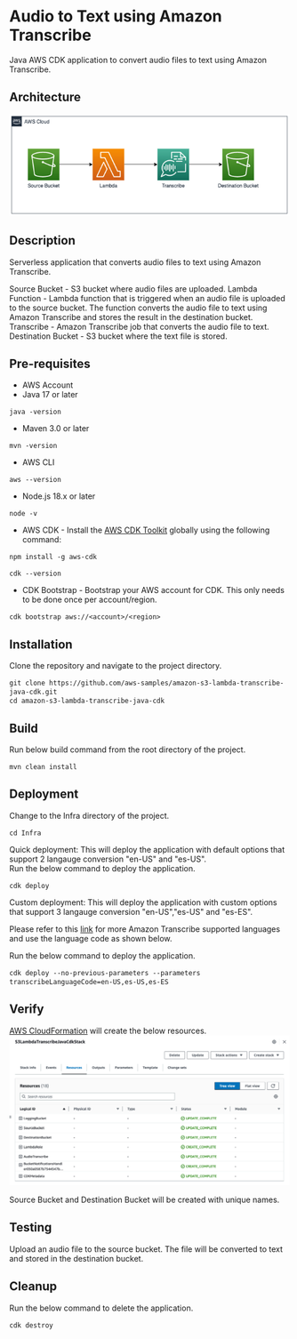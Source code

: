# Audio to Text using Amazon Transcribe

Java AWS CDK application to convert audio files to text using Amazon Transcribe.

## Architecture

![s3-lambda-transcribe-java-cdk.drawio.png](s3-lambda-transcribe-java-cdk.png)

## Description

Serverless application that converts audio files to text using Amazon Transcribe.

Source Bucket - S3 bucket where audio files are uploaded.
Lambda Function - Lambda function that is triggered when an audio file is uploaded to the source bucket. The function converts the audio file to text using Amazon Transcribe and stores the result in the destination bucket.
Transcribe - Amazon Transcribe job that converts the audio file to text.
Destination Bucket - S3 bucket where the text file is stored.


## Pre-requisites

* AWS Account
* Java 17 or later
```
java -version
```
* Maven 3.0 or later
```
mvn -version
```
* AWS CLI
```
aws --version
```

* Node.js 18.x or later
```
node -v
```

* AWS CDK - Install the [AWS CDK Toolkit](https://docs.aws.amazon.com/cdk/v2/guide/cli.html) globally using the following command:
```
npm install -g aws-cdk
```
```
cdk --version
```
* CDK Bootstrap - Bootstrap your AWS account for CDK. This only needs to be done once per account/region.
```
cdk bootstrap aws://<account>/<region>
```

## Installation

Clone the repository and navigate to the project directory.
```
git clone https://github.com/aws-samples/amazon-s3-lambda-transcribe-java-cdk.git
cd amazon-s3-lambda-transcribe-java-cdk
```

## Build
Run below build command from the root directory of the project. 
```
mvn clean install
```

## Deployment

Change to the Infra directory of the project.
```
cd Infra
```

Quick deployment: This will deploy the application with default options that support 2 langauge conversion "en-US" and "es-US".<br>
Run the below command to deploy the application.
```
cdk deploy
```

Custom deployment: This will deploy the application with custom options that support 3 langauge conversion "en-US","es-US" and "es-ES".<br>

Please refer to this [link](https://docs.aws.amazon.com/transcribe/latest/dg/supported-languages.html) for more Amazon Transcribe supported languages and use the language code as shown below.

Run the below command to deploy the application.
```
cdk deploy --no-previous-parameters --parameters transcribeLanguageCode=en-US,es-US,es-ES
```

## Verify

[AWS CloudFormation](https://us-west-2.console.aws.amazon.com/cloudformation/home) will create the below resources.
![AWSCloudformation_Resources.png](AWSCloudformation_Resources.png)

Source Bucket and Destination Bucket will be created with unique names.

## Testing

Upload an audio file to the source bucket. The file will be converted to text and stored in the destination bucket.


## Cleanup

Run the below command to delete the application.
```
cdk destroy
```
